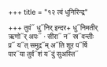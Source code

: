 +++
title = "१२ त्वं धुनिरिन्द्र"

+++
तुवं᳓ धु᳓निर् इन्दर+ धु᳓निमतीर्  
ऋणो᳓र् अपः᳓ · सीरा᳓ न᳓ स्र᳓वन्तीः  
प्र᳓ य᳓त् समुद्र᳓म् अ᳓ति शूर प᳓र्षि  
पार᳓या तुर्व᳓शं य᳓दुं सुअस्ति᳓